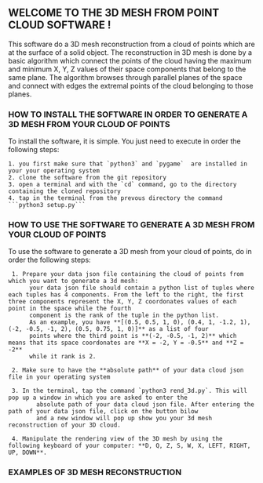
## WELCOME TO THE 3D MESH FROM POINT CLOUD SOFTWARE !

This software do a 3D mesh reconstruction from a cloud of points which are at the surface of a solid object.
The reconstruction in 3D mesh is done by a basic algorithm which connect the points of the cloud having the maximum and 
minimum X, Y, Z values of their space components that belong to the same plane. The algorithm browses through parallel planes
of the space and connect with edges the extremal points of the cloud belonging to those planes.

### HOW TO INSTALL THE SOFTWARE IN ORDER TO GENERATE A 3D MESH FROM YOUR CLOUD OF POINTS

To install the software, it is simple. You just need to execute in order the following steps: 

    1. you first make sure that `python3` and `pygame`  are installed in your your operating system
    2. clone the software from the git repository 
    3. open a terminal and with the `cd` command, go to the directory containing the cloned repository
    4. tap in the terminal from the prevous directory the command ```python3 setup.py```
  
### HOW TO USE THE SOFTWARE TO GENERATE A 3D MESH FROM YOUR CLOUD OF POINTS

To use the software  to generate a 3D mesh from your cloud of points, do in order the following steps:

     1. Prepare your data json file containing the cloud of points from which you want to generate a 3d mesh:
          your data json file should contain a python list of tuples where each tuples has 4 components. From the left to the right, the first three components represent the X, Y, Z coordonates values of each point in the space while the fourth 
          component is the rank of the tuple in the python list.
          As an example, you have **[(0.5, 0.5, 1, 0), (0.4, 1, -1.2, 1), (-2, -0.5, -1, 2), (0.5, 0.75, 1, 0)]** as a list of four 
          points where the third point is **(-2, -0.5, -1, 2)** which means that its space coordonates are **X = -2, Y = -0.5** and **Z = -2**
          while it rank is 2.

     2. Make sure to have the **absolute path** of your data cloud json file in your operating system

     3. In the terminal, tap the command `python3 rend_3d.py`. This will pop up a window in which you are asked to enter the
            absolute path of your data cloud json file. After entering the path of your data json file, click on the button bilow
            and a new window will pop up show you your 3d mesh reconstruction of your 3D cloud.
     
     4. Manipulate the rendering view of the 3D mesh by using the following keyboard of your computer: **D, Q, Z, S, W, X, LEFT, RIGHT, UP, DOWN**.
    
### EXAMPLES OF 3D MESH RECONSTRUCTION
